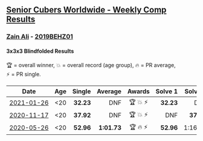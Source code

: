 <style>table {white-space: nowrap;}</style>
<link rel="stylesheet" type="text/css" href="/scw-comp/css/flags.css" />

## [Senior Cubers Worldwide - Weekly Comp Results](/scw-comp/results/)
### [Zain Ali](README.md) - [2019BEHZ01](https://www.worldcubeassociation.org/persons/2019BEHZ01?event=333bf)
#### 3x3x3 Blindfolded Results

<span style="white-space: nowrap;">🏆 = overall winner</span>, <span style="white-space: nowrap;">💥 = overall record (age group)</span>, <span style="white-space: nowrap;">🔥 = PR average</span>, <span style="white-space: nowrap;">⚡ = PR single</span>.

| Date | Age | Single | Average | Awards | Solve 1 | Solve 2 | Solve 3 | Video |
| :--: | :--: | --: | --: | :--: | --: | --: | --: | :-- |
| [2021-01-26](../../results/2021-01-26/333bf.md) | <20 | **32.23** | DNF | 🏆 💥 ⚡ | **32.23** | DNF | DNF | [Desktop](https://www.facebook.com/100050006134092/videos/237332074610329) / [Mobile](https://m.facebook.com/100050006134092/videos/237332074610329) |
| [2020-11-17](../../results/2020-11-17/333bf.md) | <20 | **37.92** | DNF | 🏆 💥 ⚡ | DNF | **37.92** | DNF | [Desktop](https://www.facebook.com/events/475710776737006/permalink/479818116326272) / [Mobile](https://m.facebook.com/events/475710776737006?view=permalink&id=479818116326272) |
| [2020-05-26](../../results/2020-05-26/333bf.md) | <20 | **52.96** | **1:01.73** | 🏆 🔥 ⚡ | **52.96** | 1:16.60 | 55.63 | [Desktop](https://www.facebook.com/events/1531820936993798/permalink/1535485533294005) / [Mobile](https://m.facebook.com/events/1531820936993798?view=permalink&id=1535485533294005) |


<!-- Global site tag (gtag.js) - Google Analytics -->
<script async src="https://www.googletagmanager.com/gtag/js?id=UA-86348435-3"></script>
<script>window.dataLayer = window.dataLayer || []; function gtag() {dataLayer.push(arguments);} gtag('js', new Date()); gtag('config', 'UA-86348435-3');</script>
